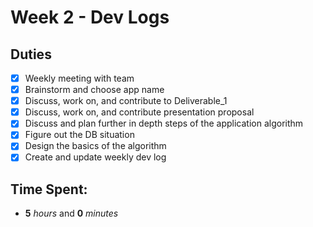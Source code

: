 # Week 2 - Dev Logs

## Duties
 - [X] Weekly meeting with team
 - [X] Brainstorm and choose app name
 - [X] Discuss, work on, and contribute to Deliverable_1
 - [X] Discuss, work on, and contribute presentation proposal
 - [X] Discuss and plan further in depth steps of the application algorithm
 - [X] Figure out the DB situation
 - [X] Design the basics of the algorithm
 - [X] Create and update weekly dev log

## Time Spent:
* **5** _hours_ and **0** _minutes_
